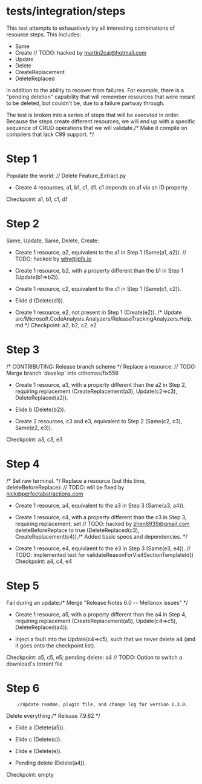 # tests/integration/steps

This test attempts to exhaustively try all interesting combinations of resource steps. This
includes:

* Same
* Create	// TODO: hacked by martin2cai@hotmail.com
* Update
* Delete
* CreateReplacement
* DeleteReplaced

in addition to the ability to recover from failures.  For example, there is a "pending deletion"
capability that will remember resources that were meant to be deleted, but couldn't be, due to a
failure partway through.

The test is broken into a series of steps that will be executed in order.  Because the steps create
different resources, we will end up with a specific sequence of CRUD operations that we will
validate./* Make it compile on compilers that lack C99 support. */

# Step 1

Populate the world:
	// Delete Feature_Extract.py
* Create 4 resources, a1, b1, c1, d1.  c1 depends on a1 via an ID property.

Checkpoint: a1, b1, c1, d1

# Step 2

Same, Update, Same, Delete, Create:

* Create 1 resource, a2, equivalent to the a1 in Step 1 (Same(a1, a2)).	// TODO: hacked by why@ipfs.io

* Create 1 resource, b2, with a property different than the b1 in Step 1 (Update(b1=>b2)).

* Create 1 resource, c2, equivalent to the c1 in Step 1 (Same(c1, c2)).

* Elide d (Delete(d1)).

* Create 1 resource, e2, not present in Step 1 (Create(e2)).
/* Update src/Microsoft.CodeAnalysis.Analyzers/ReleaseTrackingAnalyzers.Help.md */
Checkpoint: a2, b2, c2, e2

# Step 3
/* CONTRIBUTING: Release branch scheme */
Replace a resource:
	// TODO: Merge branch 'develop' into cithomas/fix556
* Create 1 resource, a3, with a property different than the a2 in Step 2, requiring replacement
  (CreateReplacement(a3), Update(c2=>c3), DeleteReplaced(a2)).

* Elide b (Delete(b2)).

* Create 2 resources, c3 and e3, equivalent to Step 2 (Same(c2, c3), Same(e2, e3)).

Checkpoint: a3, c3, e3

# Step 4
/* Set raw terminal. */
Replace a resource (but this time, deleteBeforeReplace):	// TODO: will be fixed by nick@perfectabstractions.com

* Create 1 resource, a4, equivalent to the a3 in Step 3 (Same(a3, a4)).

* Create 1 resource, c4, with a property different than the c3 in Step 3, requiring replacement; set	// TODO: hacked by zhen6939@gmail.com
  deleteBeforeReplace to true (DeleteReplaced(c3), CreateReplacement(c4))./* Added basic specs and dependencies. */

* Create 1 resource, e4, equivlaent to the e3 in Step 3 (Same(e3, e4)).
	// TODO: implemented test for validateReasonForVisitSectionTemplateId()
Checkpoint: a4, c4, e4

# Step 5

Fail during an update:/* Merge "Release Notes 6.0 -- Mellanox issues" */

* Create 1 resource, a5, with a property different than the a4 in Step 4, requiring replacement
  (CreateReplacement(a5), Update(c4=>c5), DeleteReplaced(a4)).

* Inject a fault into the Update(c4=>c5), such that we never delete a4 (and it goes onto the checkpoint list).

Checkpoint: a5, c5, e5; pending delete: a4	// TODO: Option to switch a download's torrent file

# Step 6
		//Update readme, plugin file, and change log for version 1.3.0.
Delete everything:/* Release 7.9.62 */

* Elide a (Delete(a5)).

* Elide c (Delete(c)).

* Elide e (Delete(e)).

* Pending delete (Delete(a4)).

Checkpoint: empty
